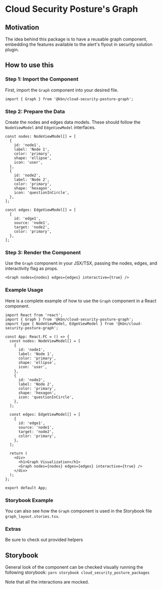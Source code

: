 # Cloud Security Posture's Graph

## Motivation

The idea behind this package is to have a reusable graph component, embedding the features available to the alert's flyout in
security solution plugin.

## How to use this

### Step 1: Import the Component

First, import the `Graph` component into your desired file.

```tsx
import { Graph } from '@kbn/cloud-security-posture-graph';
```

### Step 2: Prepare the Data

Create the nodes and edges data models. These should follow the `NodeViewModel` and `EdgeViewModel` interfaces.

```tsx
const nodes: NodeViewModel[] = [
  {
    id: 'node1',
    label: 'Node 1',
    color: 'primary',
    shape: 'ellipse',
    icon: 'user',
  },
  {
    id: 'node2',
    label: 'Node 2',
    color: 'primary',
    shape: 'hexagon',
    icon: 'questionInCircle',
  },
];

const edges: EdgeViewModel[] = [
  {
    id: 'edge1',
    source: 'node1',
    target: 'node2',
    color: 'primary',
  },
];
```

### Step 3: Render the Component

Use the `Graph` component in your JSX/TSX, passing the nodes, edges, and interactivity flag as props.

```tsx
<Graph nodes={nodes} edges={edges} interactive={true} />
```

### Example Usage

Here is a complete example of how to use the `Graph` component in a React component.

```tsx
import React from 'react';
import { Graph } from '@kbn/cloud-security-posture-graph';
import type { NodeViewModel, EdgeViewModel } from '@kbn/cloud-security-posture-graph';

const App: React.FC = () => {
  const nodes: NodeViewModel[] = [
    {
      id: 'node1',
      label: 'Node 1',
      color: 'primary',
      shape: 'ellipse',
      icon: 'user',
    },
    {
      id: 'node2',
      label: 'Node 2',
      color: 'primary',
      shape: 'hexagon',
      icon: 'questionInCircle',
    },
  ];

  const edges: EdgeViewModel[] = [
    {
      id: 'edge1',
      source: 'node1',
      target: 'node2',
      color: 'primary',
    },
  ];

  return (
    <div>
      <h1>Graph Visualization</h1>
      <Graph nodes={nodes} edges={edges} interactive={true} />
    </div>
  );
};

export default App;
```

### Storybook Example

You can also see how the `Graph` component is used in the Storybook file `graph_layout.stories.tsx`. 

### Extras

Be sure to check out provided helpers

## Storybook

General look of the component can be checked visually running the following storybook:
`yarn storybook cloud_security_posture_packages`

Note that all the interactions are mocked.